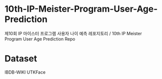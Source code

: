# 10th-IP-Meister-Program-User-Age-Prediction
제10회 IP 마이스터 프로그램 사용자 나이 예측 레포지토리 / 10th IP Meister Program User Age Prediction Repo

# Dataset
IBDB-WIKI
UTKFace
